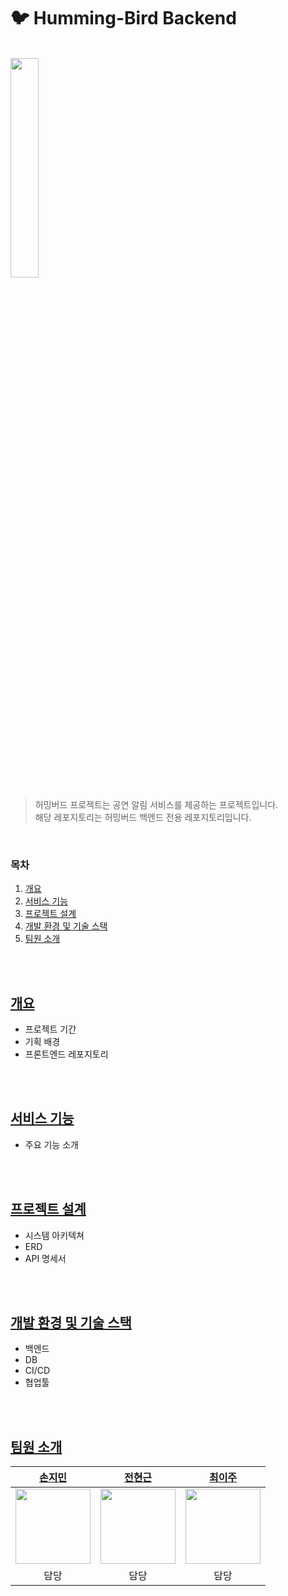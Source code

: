 # 🐦 Humming-Bird Backend

<br/>
<img src="https://github.com/Naegongal-Team/HummingBird-Back/assets/52346113/6c7b0a62-7492-427b-b8d2-d1750325ff42" width="30%"/>
<br/>

> 허밍버드 프로젝트는 공연 알림 서비스를 제공하는 프로젝트입니다.  
> 해당 레포지토리는 허밍버드 백엔드 전용 레포지토리입니다.

<br/>

### 목차

1. [개요](#개요)
2. [서비스 기능](#서비스-기능)
3. [프로젝트 설계](#프로젝트-설계)
4. [개발 환경 및 기술 스택](#개발-환경-및-기술-스택)
5. [팀원 소개](#팀원-소개)

<br/>
<br/>

## [개요]((#목차))

- 프로젝트 기간
- 기획 배경
- 프론트엔드 레포지토리


<br/>
<br/>

## [서비스 기능](#목차)

- 주요 기능 소개


<br/>
<br/>

## [프로젝트 설계](#목차)

- 시스템 아키텍쳐
- ERD
- API 명세서


<br/>
<br/>

## [개발 환경 및 기술 스택](#목차)

- 백엔드
- DB
- CI/CD
- 협업툴



<br/>
<br/>

## [팀원 소개](#목차)

|                     **[손지민](https://github.com/jmxx219)**                      |                   **[전현근](https://github.com/thisfetch1591)**                   |                   **[최이주](https://github.com/cherryiJuice)**                    |
|:------------------------------------------------------------------------------:|:-------------------------------------------------------------------------------:|:-------------------------------------------------------------------------------:|
| <img width="120px" src="https://avatars.githubusercontent.com/u/52346113?v=4"> | <img width="120px" src="https://avatars.githubusercontent.com/u/144662707?v=4"> | <img width="120px" src="https://avatars.githubusercontent.com/u/143402486?v=4"> |
|                                       담당                                       |                                       담당                                        |                                       담당                                        |

<br>